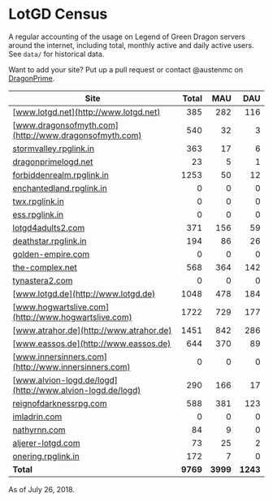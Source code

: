 # LotGD Census
A regular accounting of the usage on Legend of Green Dragon servers around the internet, including total, monthly active and daily active users. See `data/` for historical data.

Want to add your site? Put up a pull request or contact @austenmc on [DragonPrime](http://dragonprime.net).


Site | Total | MAU | DAU
--- | ---:| ---:| ---:
[www.lotgd.net](http://www.lotgd.net)|385|282|116
[www.dragonsofmyth.com](http://www.dragonsofmyth.com)|540|32|3
[stormvalley.rpglink.in](http://stormvalley.rpglink.in)|363|17|6
[dragonprimelogd.net](http://dragonprimelogd.net)|23|5|1
[forbiddenrealm.rpglink.in](http://forbiddenrealm.rpglink.in)|1253|50|12
[enchantedland.rpglink.in](http://enchantedland.rpglink.in)|0|0|0
[twx.rpglink.in](http://twx.rpglink.in)|0|0|0
[ess.rpglink.in](http://ess.rpglink.in)|0|0|0
[lotgd4adults2.com](http://lotgd4adults2.com)|371|156|59
[deathstar.rpglink.in](http://deathstar.rpglink.in)|194|86|26
[golden-empire.com](http://golden-empire.com)|0|0|0
[the-complex.net](http://the-complex.net)|568|364|142
[tynastera2.com](http://tynastera2.com)|0|0|0
[www.lotgd.de](http://www.lotgd.de)|1048|478|184
[www.hogwartslive.com](http://www.hogwartslive.com)|1722|729|177
[www.atrahor.de](http://www.atrahor.de)|1451|842|286
[www.eassos.de](http://www.eassos.de)|644|370|89
[www.innersinners.com](http://www.innersinners.com)|0|0|0
[www.alvion-logd.de/logd](http://www.alvion-logd.de/logd)|290|166|17
[reignofdarknessrpg.com](http://reignofdarknessrpg.com)|588|381|123
[imladrin.com](http://imladrin.com)|0|0|0
[nathyrnn.com](http://nathyrnn.com)|84|9|0
[aljerer-lotgd.com](http://aljerer-lotgd.com)|73|25|2
[onering.rpglink.in](http://onering.rpglink.in)|172|7|0
**Total**|**9769**|**3999**|**1243**

As of July 26, 2018.

